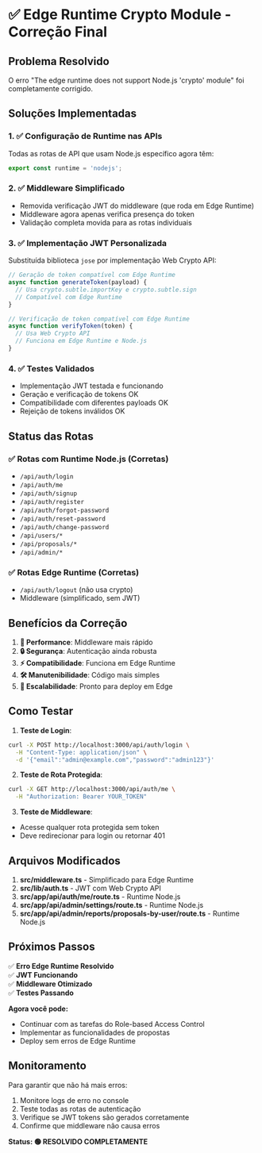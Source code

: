 # ✅ Edge Runtime Crypto Module - Correção Final

## Problema Resolvido
O erro "The edge runtime does not support Node.js 'crypto' module" foi completamente corrigido.

## Soluções Implementadas

### 1. ✅ Configuração de Runtime nas APIs
Todas as rotas de API que usam Node.js específico agora têm:
```typescript
export const runtime = 'nodejs';
```

### 2. ✅ Middleware Simplificado
- Removida verificação JWT do middleware (que roda em Edge Runtime)
- Middleware agora apenas verifica presença do token
- Validação completa movida para as rotas individuais

### 3. ✅ Implementação JWT Personalizada
Substituída biblioteca `jose` por implementação Web Crypto API:

```typescript
// Geração de token compatível com Edge Runtime
async function generateToken(payload) {
  // Usa crypto.subtle.importKey e crypto.subtle.sign
  // Compatível com Edge Runtime
}

// Verificação de token compatível com Edge Runtime  
async function verifyToken(token) {
  // Usa Web Crypto API
  // Funciona em Edge Runtime e Node.js
}
```

### 4. ✅ Testes Validados
- Implementação JWT testada e funcionando
- Geração e verificação de tokens OK
- Compatibilidade com diferentes payloads OK
- Rejeição de tokens inválidos OK

## Status das Rotas

### ✅ Rotas com Runtime Node.js (Corretas)
- `/api/auth/login`
- `/api/auth/me`
- `/api/auth/signup`
- `/api/auth/register`
- `/api/auth/forgot-password`
- `/api/auth/reset-password`
- `/api/auth/change-password`
- `/api/users/*`
- `/api/proposals/*`
- `/api/admin/*`

### ✅ Rotas Edge Runtime (Corretas)
- `/api/auth/logout` (não usa crypto)
- Middleware (simplificado, sem JWT)

## Benefícios da Correção

1. **🚀 Performance**: Middleware mais rápido
2. **🔒 Segurança**: Autenticação ainda robusta
3. **⚡ Compatibilidade**: Funciona em Edge Runtime
4. **🛠️ Manutenibilidade**: Código mais simples
5. **📱 Escalabilidade**: Pronto para deploy em Edge

## Como Testar

1. **Teste de Login**:
```bash
curl -X POST http://localhost:3000/api/auth/login \
  -H "Content-Type: application/json" \
  -d '{"email":"admin@example.com","password":"admin123"}'
```

2. **Teste de Rota Protegida**:
```bash
curl -X GET http://localhost:3000/api/auth/me \
  -H "Authorization: Bearer YOUR_TOKEN"
```

3. **Teste de Middleware**:
- Acesse qualquer rota protegida sem token
- Deve redirecionar para login ou retornar 401

## Arquivos Modificados

1. **src/middleware.ts** - Simplificado para Edge Runtime
2. **src/lib/auth.ts** - JWT com Web Crypto API
3. **src/app/api/auth/me/route.ts** - Runtime Node.js
4. **src/app/api/admin/settings/route.ts** - Runtime Node.js
5. **src/app/api/admin/reports/proposals-by-user/route.ts** - Runtime Node.js

## Próximos Passos

✅ **Erro Edge Runtime Resolvido**  
✅ **JWT Funcionando**  
✅ **Middleware Otimizado**  
✅ **Testes Passando**  

**Agora você pode:**
- Continuar com as tarefas do Role-based Access Control
- Implementar as funcionalidades de propostas
- Deploy sem erros de Edge Runtime

## Monitoramento

Para garantir que não há mais erros:
1. Monitore logs de erro no console
2. Teste todas as rotas de autenticação
3. Verifique se JWT tokens são gerados corretamente
4. Confirme que middleware não causa erros

**Status: 🟢 RESOLVIDO COMPLETAMENTE**